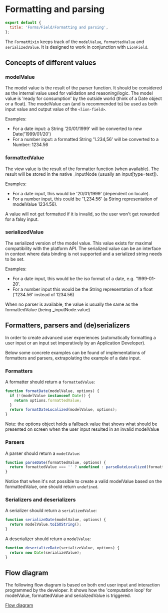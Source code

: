 [//]: # 'AUTO INSERT HEADER PREPUBLISH'

# Formatting and parsing

```js script
export default {
  title: 'Forms/Field/Formatting and parsing',
};
```

The `FormatMixin` keeps track of the `modelValue`, `formattedValue` and `serializedValue`.
It is designed to work in conjunction with `LionField`.

## Concepts of different values

### modelValue

The model value is the result of the parser function.
It should be considered as the internal value used for validation and reasoning/logic.
The model value is 'ready for consumption' by the outside world (think of a Date object
or a float). The modelValue can (and is recommended to) be used as both input value and
output value of the `<lion-field>`.

Examples:

- For a date input: a String '20/01/1999' will be converted to new Date('1999/01/20')
- For a number input: a formatted String '1.234,56' will be converted to a Number: 1234.56

### formattedValue

The view value is the result of the formatter function (when available).
The result will be stored in the native \_inputNode (usually an input[type=text]).

Examples:

- For a date input, this would be '20/01/1999' (dependent on locale).
- For a number input, this could be '1,234.56' (a String representation of modelValue
  1234.56).

A value will not get formatted if it is invalid, so the user won't get rewarded for a falsy input.

### serializedValue

The serialized version of the model value.
This value exists for maximal compatibility with the platform API.
The serialized value can be an interface in context where data binding is not supported
and a serialized string needs to be set.

Examples:

- For a date input, this would be the iso format of a date, e.g. '1999-01-20'.
- For a number input this would be the String representation of a float ('1234.56' instead
  of 1234.56)

When no parser is available, the value is usually the same as the formattedValue (being \_inputNode.value)

## Formatters, parsers and (de)serializers

In order to create advanced user experiences (automatically formatting a user input or an input
set imperatively by an Application Developer).

Below some concrete examples can be found of implementations of formatters and parsers,
extrapolating the example of a date input.

### Formatters

A formatter should return a `formattedValue`:

```js
function formatDate(modelValue, options) {
  if (!(modelValue instanceof Date)) {
    return options.formattedValue;
  }
  return formatDateLocalized(modelValue, options);
}
```

Note: the options object holds a fallback value that shows what should be presented on
screen when the user input resulted in an invalid modelValue

### Parsers

A parser should return a `modelValue`:

```js
function parseDate(formattedValue, options) {
  return formattedValue === '' ? undefined : parseDateLocalized(formattedValue);
}
```

Notice that when it's not possible to create a valid modelValue based on the formattedValue,
one should return `undefined`.

### Serializers and deserializers

A serializer should return a `serializedValue`:

```js
function serializeDate(modelValue, options) {
  return modelValue.toISOString();
}
```

A deserializer should return a `modelValue`:

```js
function deserializeDate(serializeValue, options) {
  return new Date(serializeValue);
}
```

## Flow diagram

The following flow diagram is based on both end user input and interaction programmed by the
developer. It shows how the 'computation loop' for modelValue, formattedValue and serializedValue
is triggered.

[Flow diagram](./formatterParserFlow.svg)
